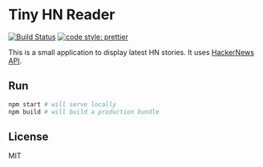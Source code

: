 # Tiny HN Reader

[![Build Status](https://travis-ci.org/Bloomca/tiny-hn-reader.svg?branch=master)](https://travis-ci.org/Bloomca/tiny-hn-reader)
[![code style: prettier](https://img.shields.io/badge/code_style-prettier-ff69b4.svg?style=flat-square)](https://github.com/prettier/prettier)

This is a small application to display latest HN stories. It uses [HackerNews API](https://github.com/HackerNews/API).

## Run

```sh
npm start # will serve locally
npm build # will build a production bundle
```

## License

MIT